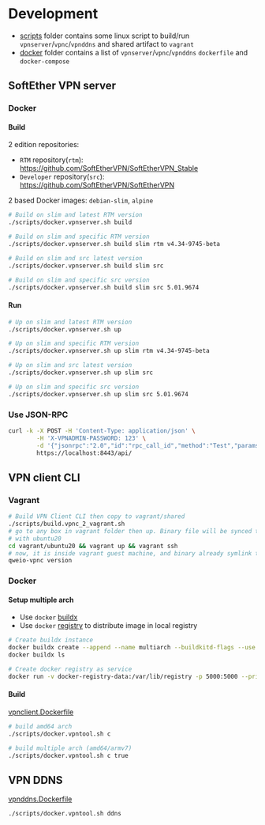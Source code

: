 # Development

- [scripts](./scripts) folder contains some linux script to build/run `vpnserver`/`vpnc`/`vpnddns` and shared artifact to `vagrant`
- [docker](./docker) folder contains a list of `vpnserver`/`vpnc`/`vpnddns` `dockerfile` and `docker-compose`

## SoftEther VPN server

### Docker

#### Build

2 edition repositories:

- `RTM` repository(`rtm`): https://github.com/SoftEtherVPN/SoftEtherVPN_Stable
- `Developer` repository(`src`): https://github.com/SoftEtherVPN/SoftEtherVPN

2 based Docker images: `debian-slim`, `alpine`

```bash
# Build on slim and latest RTM version 
./scripts/docker.vpnserver.sh build

# Build on slim and specific RTM version
./scripts/docker.vpnserver.sh build slim rtm v4.34-9745-beta

# Build on slim and src latest version
./scripts/docker.vpnserver.sh build slim src 

# Build on slim and specific src version
./scripts/docker.vpnserver.sh build slim src 5.01.9674
```

#### Run

```bash
# Up on slim and latest RTM version
./scripts/docker.vpnserver.sh up

# Up on slim and specific RTM version
./scripts/docker.vpnserver.sh up slim rtm v4.34-9745-beta

# Up on slim and src latest version
./scripts/docker.vpnserver.sh up slim src 

# Up on slim and specific src version
./scripts/docker.vpnserver.sh up slim src 5.01.9674
```

### Use JSON-RPC

```bash
curl -k -X POST -H 'Content-Type: application/json' \
        -H 'X-VPNADMIN-PASSWORD: 123' \
        -d '{"jsonrpc":"2.0","id":"rpc_call_id","method":"Test","params":{"IntValue_u32":0}}' \
        https://localhost:8443/api/
```

## VPN client CLI

### Vagrant

```bash
# Build VPN Client CLI then copy to vagrant/shared
./scripts/build.vpnc_2_vagrant.sh
# go to any box in vagrant folder then up. Binary file will be synced to /vagrant/qweio-vpnc
# with ubuntu20
cd vagrant/ubuntu20 && vagrant up && vagrant ssh
# now, it is inside vagrant guest machine, and binary already symlink to /usr/local/bin/qweio-vpnc  
qweio-vpnc version
```

### Docker

#### Setup multiple arch

- Use `docker` [buildx](https://github.com/docker/buildx/#installing)
- Use `docker` [registry](https://github.com/zero88/gh-registry) to distribute image in local registry

```bash
# Create buildx instance
docker buildx create --append --name multiarch --buildkitd-flags --use '--allow-insecure-entitlement security.insecure --allow-insecure-entitlement network.host'
docker buildx ls

# Create docker registry as service
docker run -v docker-registry-data:/var/lib/registry -p 5000:5000 --privileged --network host -d --restart always
```

#### Build

[vpnclient.Dockerfile](cli/python/docker/vpnc.Dockerfile)

```bash
# build amd64 arch
./scripts/docker.vpntool.sh c

# build multiple arch (amd64/armv7)
./scripts/docker.vpntool.sh c true
```

## VPN DDNS

[vpnddns.Dockerfile](cli/python/docker/vpnddns.Dockerfile)

```bash
./scripts/docker.vpntool.sh ddns
```

